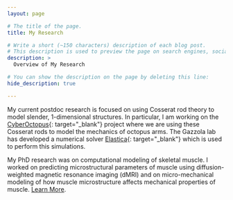 ```yaml
---
layout: page

# The title of the page.
title: My Research

# Write a short (~150 characters) description of each blog post.
# This description is used to preview the page on search engines, social media, etc.
description: >
  Overview of My Research

# You can show the description on the page by deleting this line:
hide_description: true

---
```


My current postdoc research is focused on using Cosserat rod theory to model slender, 1-dimensional structures. In particular, I am working on the [CyberOctopus](https://cyberoctopus.csl.illinois.edu/){: target="_blank"} project where we are using these Cosserat rods to model the mechanics of octopus arms. The Gazzola lab has developed a numerical solver [Elastica](https://cosseratrods.org){: target="_blank"} which is used to perform this simulations. 

My PhD research was on computational modeling of skeletal muscle. I worked on predicting microstructural parameters of muscle using diffusion-weighted magnetic resonance imaging (dMRI) and on micro-mechanical modeling of how muscle microstructure affects mechanical properties of muscle. [Learn More](/muscle_research/).
